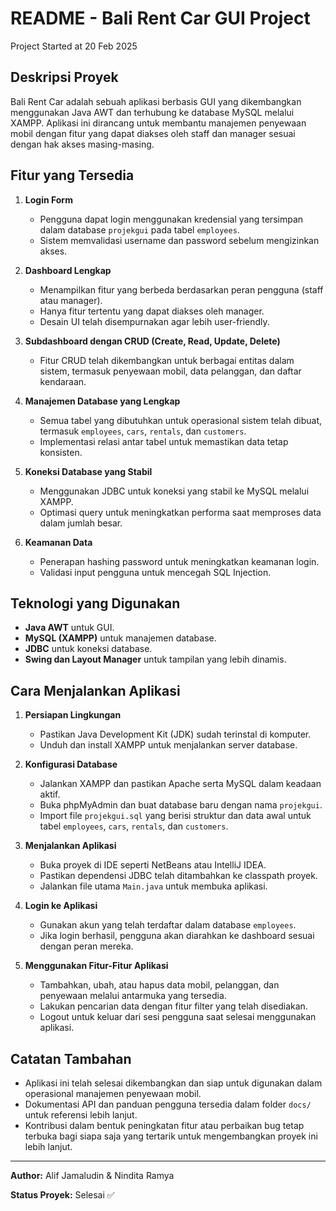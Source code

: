# README - Bali Rent Car GUI Project
Project Started at 20 Feb 2025

## Deskripsi Proyek
Bali Rent Car adalah sebuah aplikasi berbasis GUI yang dikembangkan menggunakan Java AWT dan terhubung ke database MySQL melalui XAMPP. Aplikasi ini dirancang untuk membantu manajemen penyewaan mobil dengan fitur yang dapat diakses oleh staff dan manager sesuai dengan hak akses masing-masing.

## Fitur yang Tersedia
1. **Login Form**
   - Pengguna dapat login menggunakan kredensial yang tersimpan dalam database `projekgui` pada tabel `employees`.
   - Sistem memvalidasi username dan password sebelum mengizinkan akses.
   
2. **Dashboard Lengkap**
   - Menampilkan fitur yang berbeda berdasarkan peran pengguna (staff atau manager).
   - Hanya fitur tertentu yang dapat diakses oleh manager.
   - Desain UI telah disempurnakan agar lebih user-friendly.

3. **Subdashboard dengan CRUD (Create, Read, Update, Delete)**
   - Fitur CRUD telah dikembangkan untuk berbagai entitas dalam sistem, termasuk penyewaan mobil, data pelanggan, dan daftar kendaraan.
   
4. **Manajemen Database yang Lengkap**
   - Semua tabel yang dibutuhkan untuk operasional sistem telah dibuat, termasuk `employees`, `cars`, `rentals`, dan `customers`.
   - Implementasi relasi antar tabel untuk memastikan data tetap konsisten.
   
5. **Koneksi Database yang Stabil**
   - Menggunakan JDBC untuk koneksi yang stabil ke MySQL melalui XAMPP.
   - Optimasi query untuk meningkatkan performa saat memproses data dalam jumlah besar.
   
6. **Keamanan Data**
   - Penerapan hashing password untuk meningkatkan keamanan login.
   - Validasi input pengguna untuk mencegah SQL Injection.

## Teknologi yang Digunakan
- **Java AWT** untuk GUI.
- **MySQL (XAMPP)** untuk manajemen database.
- **JDBC** untuk koneksi database.
- **Swing dan Layout Manager** untuk tampilan yang lebih dinamis.

## Cara Menjalankan Aplikasi
1. **Persiapan Lingkungan**
   - Pastikan Java Development Kit (JDK) sudah terinstal di komputer.
   - Unduh dan install XAMPP untuk menjalankan server database.
   
2. **Konfigurasi Database**
   - Jalankan XAMPP dan pastikan Apache serta MySQL dalam keadaan aktif.
   - Buka phpMyAdmin dan buat database baru dengan nama `projekgui`.
   - Import file `projekgui.sql` yang berisi struktur dan data awal untuk tabel `employees`, `cars`, `rentals`, dan `customers`.
   
3. **Menjalankan Aplikasi**
   - Buka proyek di IDE seperti NetBeans atau IntelliJ IDEA.
   - Pastikan dependensi JDBC telah ditambahkan ke classpath proyek.
   - Jalankan file utama `Main.java` untuk membuka aplikasi.
   
4. **Login ke Aplikasi**
   - Gunakan akun yang telah terdaftar dalam database `employees`.
   - Jika login berhasil, pengguna akan diarahkan ke dashboard sesuai dengan peran mereka.

5. **Menggunakan Fitur-Fitur Aplikasi**
   - Tambahkan, ubah, atau hapus data mobil, pelanggan, dan penyewaan melalui antarmuka yang tersedia.
   - Lakukan pencarian data dengan fitur filter yang telah disediakan.
   - Logout untuk keluar dari sesi pengguna saat selesai menggunakan aplikasi.

## Catatan Tambahan
- Aplikasi ini telah selesai dikembangkan dan siap untuk digunakan dalam operasional manajemen penyewaan mobil.
- Dokumentasi API dan panduan pengguna tersedia dalam folder `docs/` untuk referensi lebih lanjut.
- Kontribusi dalam bentuk peningkatan fitur atau perbaikan bug tetap terbuka bagi siapa saja yang tertarik untuk mengembangkan proyek ini lebih lanjut.

---

**Author:** Alif Jamaludin & Nindita Ramya

**Status Proyek:** Selesai ✅


